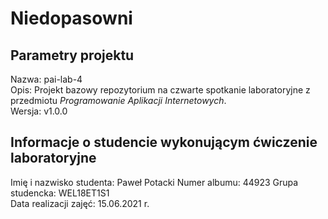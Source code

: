 # Niedopasowni

## Parametry projektu

Nazwa:  pai-lab-4  
Opis:   Projekt bazowy repozytorium na czwarte spotkanie laboratoryjne z przedmiotu *Programowanie Aplikacji Internetowych*.  
Wersja: v1.0.0  

## Informacje o studencie wykonującym ćwiczenie laboratoryjne

Imię i nazwisko studenta:   Paweł Potacki 
Numer albumu:               44923
Grupa studencka:            WEL18ET1S1  
Data realizacji zajęć:      15.06.2021 r.  
